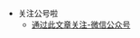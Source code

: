 <!-- _navbar.md,头部导航 -->

- 关注公号啦
  - [通过此文章关注-微信公众号](https://mp.weixin.qq.com/s/PxL3WxmYhTj6CH1Hyyzp2A)
